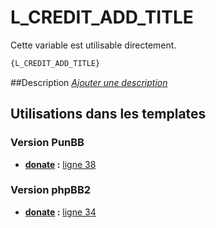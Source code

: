 # L_CREDIT_ADD_TITLE


Cette variable est utilisable directement.

```html
{L_CREDIT_ADD_TITLE}
```

##Description
[*Ajouter une description*](https://fa-tvars.appspot.com/var/L_CREDIT_ADD_TITLE)

## Utilisations dans les templates

### Version PunBB

* __[donate](../tpl/var/punbb/donate.md#readme) :__ [ligne 38](../tpl/src/punbb/donate.tpl#L38)

### Version phpBB2

* __[donate](../tpl/var/subsilver/donate.md#readme) :__ [ligne 34](../tpl/src/subsilver/donate.tpl#L34)